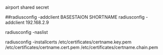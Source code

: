 airport shared secret

##radiusconfig -addclient BASESTAION SHORTNAME
radiusconfig -addclient 192.168.2.9 


radiusconfig -naslist


radiusconfig -installcerts /etc/certificates/certname.key.pem /etc/certificates/certname.cert.pem /etc/certificates/certname.chain.pem